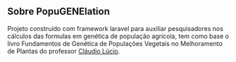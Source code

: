 
## Sobre PopuGENElation

Projeto construído com framework laravel para auxiliar pesquisadores nos cálculos das formulas em genética de população agrícola, tem como base o livro Fundamentos de Genética de Populações Vegetais no Melhoramento de Plantas do professor  [Cláudio Lúcio](http://buscatextual.cnpq.br/buscatextual/visualizacv.do?id=K4792392U2&tokenCaptchar=03AGdBq24dB6a62lHve1EeUBEY4bsokKjpAYbaG4C5Aq6GanR-Ep84JgTb4vYTfwxvCdqXJDVKPjTwJp1C5qi1Ii6YUKHhl8fK9IpIR37pOQYQ36W2EY_4WWt0-yBx-hrfOcVWQnWUZ3Eo7-bSdCy45eidJEO-n2cve3_zPTGfdxXFhmxPUm6V9dsWH-IDwlm8awp8nP3Pbp09xjIIzMRcJDGvhQ0qrH5LYrQSi-mZD9XCQHPrk4yRxHkqYBpbj9oRUcO7665HnRCcsG6ZFWyJyPcS4meX1HYbaIQ_zVOPW2vZymswesJpilhtE0usurF-HX6dw76znWG1QblJgEqr4-xVSbiFxX9W0kfrUDd8Gnc6brOAAuFfq4yUiRg_p3bKydufO8bEBSYiPUZeec28MuuBecQGNaB6UIX7sFn49CEw4w8di9CmXXtUU3OG2QDdODDHI4uS7Q4JB_S1-vsmK8dYXL743F8uBw).
